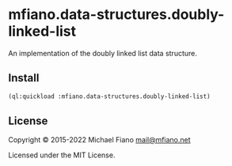 # mfiano.data-structures.doubly-linked-list

An implementation of the doubly linked list data structure.

## Install

```lisp
(ql:quickload :mfiano.data-structures.doubly-linked-list)
```

## License

Copyright © 2015-2022 Michael Fiano <mail@mfiano.net>

Licensed under the MIT License.
